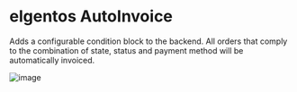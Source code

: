 # elgentos AutoInvoice

Adds a configurable condition block to the backend. All orders that comply to the combination of state, status and payment method will be automatically invoiced.

![image](https://user-images.githubusercontent.com/431360/27226026-43faf750-529d-11e7-810d-e6319d6c5098.png)


